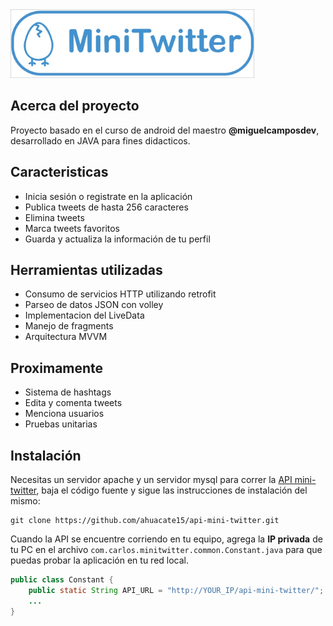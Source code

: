 <img src=".github/logo_mini_twitter.jpeg" height="110" />

## Acerca del proyecto
Proyecto basado en el curso de android del maestro **@miguelcamposdev**, desarrollado en JAVA para fines didacticos.

## Caracteristicas
* Inicia sesión o registrate en la aplicación
* Publica tweets de hasta 256 caracteres
* Elimina tweets
* Marca tweets favoritos
* Guarda y actualiza la información de tu perfil

## Herramientas utilizadas
* Consumo de servicios HTTP utilizando retrofit
* Parseo de datos JSON con volley
* Implementacion del LiveData
* Manejo de fragments
* Arquitectura MVVM

## Proximamente
* Sistema de hashtags
* Edita y comenta tweets
* Menciona usuarios
* Pruebas unitarias

## Instalación
Necesitas un servidor apache y un servidor mysql para correr la [API mini-twitter](https://github.com/ahuacate15/api-mini-twitter), baja el código fuente y sigue las instrucciones de instalación del mismo:
```
git clone https://github.com/ahuacate15/api-mini-twitter.git
```

Cuando la API se encuentre corriendo en tu equipo, agrega la **IP privada** de tu PC en el archivo ``com.carlos.minitwitter.common.Constant.java`` para que puedas probar la aplicación en tu red local.
```java
public class Constant {
    public static String API_URL = "http://YOUR_IP/api-mini-twitter/";
    ...
}
```
